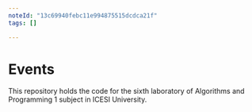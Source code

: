 ```yaml
---
noteId: "13c69940febc11e994875515dcdca21f"
tags: []

---
```


# Events
 This repository holds the code for the sixth laboratory of Algorithms and Programming 1 subject in ICESI University.
